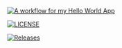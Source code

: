 [![A workflow for my Hello World App](https://github.com/KhinChawShweYee/Sem/actions/workflows/main.yml/badge.svg)](https://github.com/KhinChawShweYee/Sem/actions/workflows/main.yml)

[![LICENSE](https://img.shields.io/github/license/KhinChawShweYee/sem.svg?style=flat-square)](https://github.com/KhinChawShweYee/Sem/blob/master/LICENSE)

[![Releases](https://img.shields.io/github/release/KhinChawShweYee/Sem/all.svg?style=flat-square)](https://github.com/KhinChawShweYee/Sem/releases)